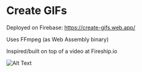 # Create GIFs

Deployed on Firebase: https://create-gifs.web.app/

Uses FFmpeg (as Web Assembly binary)

Inspired/built on top of a video at Fireship.io

![Alt Text](https://media.giphy.com/media/vFKqnCdLPNOKc/giphy.gif)
